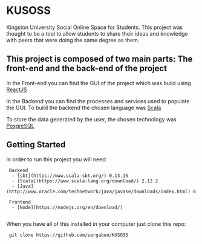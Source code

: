 # KUSOSS

Kingston University Social Online Space for Students.
This project was thought to be a tool to allow students to share their ideas and knowledge with peers that were doing the same degree as them.

## This project is composed of two main parts: The front-end and the back-end of the project

In the Front-end you can find the GUI of the project which was build using [ReactJS](https://reactjs.org/)

In the Backend you can find the processes and services used to populate the GUI. To build the backend the chosen language was [Scala](https://www.scala-lang.org/)

To store the data generated by the user, the chosen technology was [PosgreSQL](https://www.postgresql.org/)

## Getting Started

In order to run this project you will need:
```
 Backend
  - [sbt](https://www.scala-sbt.org/) 0.13.15
  - [Scala](https://www.scala-lang.org/download/) 2.12.2
  - [Java](http://www.oracle.com/technetwork/java/javase/downloads/index.html) 8
  
 Frontend
  - [Node](https://nodejs.org/en/download/)
  
```
 When you have all of this installed in your computer just clone this repo:
 
 ```
  git clone https://github.com/sergaben/KUSOSS
  
 ```
